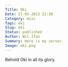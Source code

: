 ```yaml
---
Title: Oki
Date: 27-03-2023 22:30
Category: misc
Tags: oki
Slug: oki
Status: published
Author: Wil Ifan
Summary: Here is my server.
Image: oki.png
---
```


Behold Oki in all its glory.
